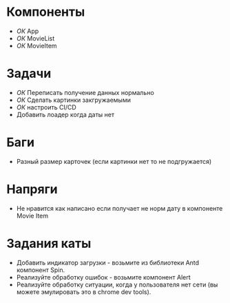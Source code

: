 # Компоненты

- *ОК* App
- *ОК* MovieList
- *ОК* MovieItem

# Задачи

- *ОК* Переписать получение данных нормально 
- *ОК* Сделать картинки закгружаемыми
- *ОК* настроить CI/CD
- Добавить лоадер когда даты нет 

# Баги

- Разный размер карточек (если картинки нет то не подгружается)

# Напряги 

- Не нравится как написано если получает не норм дату в компоненте Movie Item

# Задания каты

- Добавить индикатор загрузки - возьмите из библиотеки Antd компонент Spin.
- Реализуйте обработку ошибок - возьмите компонент Alert
- Реализуйте обработку ситуации, когда у пользователя нет сети (вы можете эмулировать это в chrome dev tools).